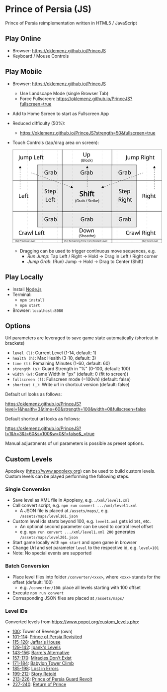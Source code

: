 # Prince of Persia (JS)

Prince of Persia reimplementation written in HTML5 / JavaScript

## Play Online

- Browser: https://oklemenz.github.io/PrinceJS
- Keyboard / Mouse Controls

## Play Mobile

- Browser: https://oklemenz.github.io/PrinceJS
  - Use Landscape Mode (single Browser Tab)
  - Force Fullscreen: https://oklemenz.github.io/PrinceJS?fullscreen=true
- Add to Home Screen to start as Fullscreen App
- Reduced difficulty (50%):
  - https://oklemenz.github.io/PrinceJS?strength=50&fullscreen=true
- Touch Controls (tap/drag area on screen):

  ![Mobile](assets/web/mobile.svg)

  - Dragging can be used to trigger continuous move sequences, e.g.
    - _Run Jump_: Tap Left / Right -> Hold -> Drag in Left / Right corner
    - _Jump Grab_: (Run) Jump -> Hold -> Drag to Center (Shift)

## Play Locally

- Install [Node.js](https://nodejs.org)
- Terminal:
  - `npm install`
  - `npm start`
- Browser: `localhost:8080`

## Options

Url parameters are leveraged to save game state automatically (shortcut in brackets)

- `level (l)`: Current Level (1-14, default: 1)
- `health (h)`: Max Health (3-10, default: 3)
- `time (t)`: Remaining Minutes (1-60, default: 60)
- `strength (s)`: Guard Strength in "%" (0-100, default: 100)
- `width (w)`: Game Width in "px" (default: 0 (fit to screen))
- `fullscreen (f)`: Fullscreen mode (=100vh) (default: false)
- `shortcut (_)`: Write url in shortcut version (default: false)

Default url looks as follows:

https://oklemenz.github.io/PrinceJS?level=1&health=3&time=60&strength=100&width=0&fullscreen=false

Default shortcut url looks as follows:

https://oklemenz.github.io/PrinceJS?l=1&h=3&t=60&s=100&w=0&f=false&_=true

Manual adjustments of url parameters is possible as preset options.

## Custom Levels

Apoplexy (https://www.apoplexy.org) can be used to build custom levels.
Custom levels can be played performing the following steps.

### Single Conversion

- Save level as XML file in Apoplexy, e.g. `./xml/level1.xml`
- Call convert script, e.g. `npm run convert .../xml/level1.xml`
  - A JSON file is placed at `/assets/maps/`, e.g. `/assets/maps/level101.json`
- Custom level ids starts beyond 100, e.g. `level1.xml` gets id `101`, etc.
  - An optional second parameter can be used to control level offset
  - e.g. `npm run convert .../xml/level1.xml 200` generates `/assets/maps/level201.json`
- Start game locally with `npm start` and open game in browser
- Change Url and set parameter `level` to the respective id, e.g. `level=101`
- Note: No special events are supported

### Batch Conversion

- Place level files into folder `/converter/<xxx>`, where `<xxx>` stands for the offset (default: 100)
  - e.g. `/converter/100`: place all levels starting with 100 offset
- Execute `npm run convert`
- Corresponding JSON files are placed at `/assets/maps/`

### Level IDs

Converted levels from https://www.popot.org/custom_levels.php:

- [100](https://oklemenz.github.io/PrinceJS?level=100): Tower of Revenge (own)
- [101-114](https://oklemenz.github.io/PrinceJS?level=101): [Prince of Persia Revisited](https://www.popot.org/custom_levels.php?mod=0000163)
- [115-128](https://oklemenz.github.io/PrinceJS?level=115): [Jaffar's House](https://www.popot.org/custom_levels.php?mod=0000220)
- [129-142](https://oklemenz.github.io/PrinceJS?level=129): [Ipank's Levels](https://www.popot.org/custom_levels.php?mod=0000151)
- [143-156](https://oklemenz.github.io/PrinceJS?level=143): [Barre's Alternative](https://www.popot.org/custom_levels.php?mod=0000189)
- [157-170](https://oklemenz.github.io/PrinceJS?level=157): [Miracles Don't Exist](https://www.popot.org/custom_levels.php?mod=0000098)
- [171-184](https://oklemenz.github.io/PrinceJS?level=171): [Babylon Tower Climb](https://www.popot.org/custom_levels.php?mod=0000109)
- [185-198](https://oklemenz.github.io/PrinceJS?level=185): [Lost in Errors](https://www.popot.org/custom_levels.php?mod=0000144)
- [199-212](https://oklemenz.github.io/PrinceJS?level=199): [Story Retold](https://www.popot.org/custom_levels.php?mod=0000146)
- [213-226](https://oklemenz.github.io/PrinceJS?level=213): [Prince of Persia Guard Revolt](https://www.popot.org/custom_levels.php?mod=0000162)
- [227-240](https://oklemenz.github.io/PrinceJS?level=227): [Return of Prince](https://www.popot.org/custom_levels.php?mod=0000207)
